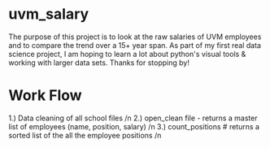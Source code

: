 # uvm_salary
The purpose of this project is to look at the raw salaries of UVM employees and to compare the trend over a 15+ year span.
As part of my first real data science project, I am hoping to learn a lot about python's visual tools & working with larger
data sets. Thanks for stopping by!

# Work Flow
1.) Data cleaning of all school files /n
2.) open_clean file - returns a master list of employees (name, position, salary) /n
3.) count_positions  # returns a sorted list of the all the employee positions /n
